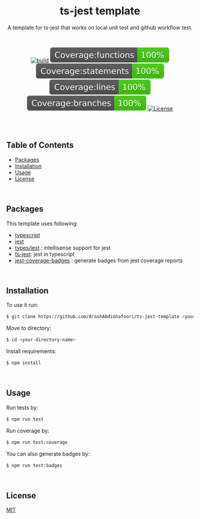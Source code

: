 <h1 align="center">
   <b>
        ts-jest template
    </b>
</h1>

<p align="center">A template for ts-jest that works on local unit test and github workflow test.</p>
<br />

<div align="center">


[![build][build-image]](build)
[![coverage:functions][coverage:functions-image]](coverage)
[![coverage:functions][coverage:statements-image]](coverage)
[![coverage:functions][coverage:lines-image]](coverage)
[![coverage:functions][coverage:branches-image]](coverage)
[![License][license-image]][license-url]

[build-image]: https://img.shields.io/github/actions/workflow/status/ArashAbdiGhafoori/ts-jest-template/jest.yml?label=build&branch=main

[coverage:functions-image]: ./coverage/badge-functions.svg
[coverage:statements-image]: ./coverage/badge-statements.svg
[coverage:lines-image]: ./coverage/badge-lines.svg
[coverage:branches-image]: ./coverage/badge-branches.svg

[license-url]: https://opensource.org/licenses/MIT
[license-image]: https://img.shields.io/npm/l/make-coverage-badge.svg

</div>

<br />
<br />

## Table of Contents

  - [Packages](#packages)
  - [Installation](#installation)
  - [Usage](#usage)
  - [License](#license)

<br />

## Packages

This template uses following:
- [typescript](https://www.npmjs.com/package/typescript)
- [jest](https://www.npmjs.com/package/jest)
- [types/jest](https://www.npmjs.com/package/@types/jest) : intellisense support for jest
- [ts-jest](https://www.npmjs.com/package/ts-jest): jest in typescript
- [jest-coverage-badges](https://www.npmjs.com/package/jest-coverage-badges) : generate badges from jest coverage reports

<br />

## Installation

To use it run:

```bash
$ git clone https://github.com/ArashAbdiGhafoori/ts-jest-template <your-directory-name>
```
Move to directory:
```bash
$ cd <your-directory-name>
```
Install requirements:
```bash
$ npm install
```
<br />

## Usage
Run tests by:
```bash
$ npm run test
```

Run coverage by:
```bash
$ npm run test:coverage
```

You can also generate badges by:
```bash
$ npm run test:badges
```
<br />

## License
[MIT](LICENSE)